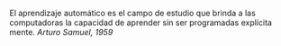 
El aprendizaje automático es el campo de estudio que brinda a las computadoras la
capacidad de aprender sin ser programadas explícita mente.
		*Arturo Samuel, 1959*



